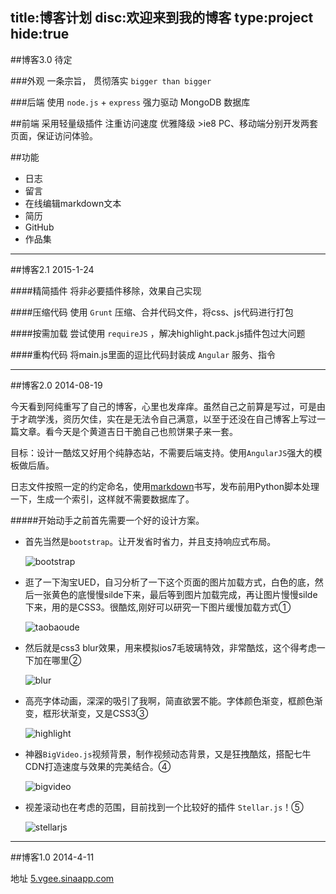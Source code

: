 title:博客计划
disc:欢迎来到我的博客
type:project
hide:true
------------------

##博客3.0 待定

###外观
一条宗旨， 贯彻落实 `bigger than bigger`

###后端
使用 `node.js` + `express` 强力驱动
MongoDB 数据库

##前端
采用轻量级插件
注重访问速度
优雅降级 >ie8
PC、移动端分别开发两套页面，保证访问体验。

##功能
- 日志
- 留言
- 在线编辑markdown文本
- 简历
- GitHub
- 作品集

-----------------

##博客2.1 2015-1-24

####精简插件
将非必要插件移除，效果自己实现

####压缩代码
使用 `Grunt` 压缩、合并代码文件，将css、js代码进行打包

####按需加载
尝试使用 `requireJS` ，解决highlight.pack.js插件包过大问题

####重构代码
将main.js里面的逗比代码封装成 `Angular` 服务、指令

------------------

##博客2.0 2014-08-19

今天看到阿纯重写了自己的博客，心里也发痒痒。虽然自己之前算是写过，可是由于才疏学浅，资历欠佳，实在是无法令自己满意，以至于还没在自己博客上写过一篇文章。看今天是个黄道吉日干脆自己也煎饼果子来一套。

目标：设计一酷炫又好用个纯静态站，不需要后端支持。使用`AngularJS`强大的模板做后盾。

日志文件按照一定的约定命名，使用[markdown](http://wowubuntu.com/markdown/)书写，发布前用Python脚本处理一下，生成一个索引，这样就不需要数据库了。

#####开始动手之前首先需要一个好的设计方案。

- 首先当然是`bootstrap`。让开发省时省力，并且支持响应式布局。

  ![bootstrap](http://vgee.sinaapp.com/post/img/bootstrap.jpg)

- 逛了一下淘宝UED，自习分析了一下这个页面的图片加载方式，白色的底，然后一张黄色的底慢慢silde下来，最后等到图片加载完成，再让图片慢慢silde下来，用的是CSS3。很酷炫,刚好可以研究一下图片缓慢加载方式①

  ![taobaoude](http://vgee.sinaapp.com/post/img/taobaoued.jpg)

- 然后就是css3 blur效果，用来模拟ios7毛玻璃特效，非常酷炫，这个得考虑一下加在哪里②

  ![blur](http://vgee.sinaapp.com/post/img/blur.jpg)

- 高亮字体动画，深深的吸引了我啊，简直欲罢不能。字体颜色渐变，框颜色渐变，框形状渐变，又是CSS3③

  ![highlight](http://vgee.sinaapp.com/post/img/highlight.png)

- 神器`BigVideo.js`视频背景，制作视频动态背景，又是狂拽酷炫，搭配七牛CDN打造速度与效果的完美结合。④

  ![bigvideo](http://vgee.sinaapp.com/post/img/bigvideo.jpg)

- 视差滚动也在考虑的范围，目前找到一个比较好的插件 `Stellar.js`！⑤

  ![stellarjs](http://vgee.sinaapp.com/post/img/stellarjs.jpg)

-------------------

##博客1.0 2014-4-11

地址 [5.vgee.sinaapp.com](http://5.vgee.sinaapp.com)
